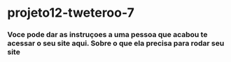 # projeto12-tweteroo-7
### Voce pode dar as instruçoes a uma pessoa que acabou te acessar o seu site aqui. Sobre o que ela precisa para rodar seu site
